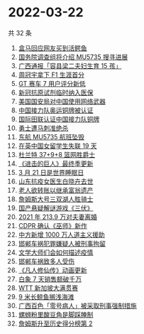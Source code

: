 # 2022-03-22

共 32 条

<!-- BEGIN ZHIHUSEARCH -->
<!-- 最后更新时间 Tue Mar 22 2022 19:08:30 GMT+0800 (China Standard Time) -->
1. [盒马回应网友买到活鳄鱼](https://www.zhihu.com/search?q=盒马活鳄鱼)
1. [国务院调查组将介绍 MU5735 搜寻进展](https://www.zhihu.com/search?q=MU5735)
1. [广西通报「容县梁二夫妇生育 15 孩」](https://www.zhihu.com/search?q=容县梁二夫妇)
1. [周冠宇拿下 F1 生涯首分](https://www.zhihu.com/search?q=周冠宇)
1. [GT 赛车 7 用户评分新低](https://www.zhihu.com/search?q=GT赛车7)
1. [新冠抗原试剂临时纳入医保](https://www.zhihu.com/search?q=新冠抗原试剂)
1. [美国国安局对中国使用网络武器](https://www.zhihu.com/search?q=美国国安局)
1. [中国接力队奥运铜牌被认证](https://www.zhihu.com/search?q=中国接力队)
1. [国际田联认证中国接力队铜牌](https://www.zhihu.com/search?q=中国接力队铜牌)
1. [勇士遭马刺准绝杀](https://www.zhihu.com/search?q=勇士)
1. [东航 MU5735 航班坠毁](https://www.zhihu.com/search?q=MU5735)
1. [在英中国女留学生失联 19 天](https://www.zhihu.com/search?q=在英中国女学生)
1. [杜兰特 37+9+8 篮网胜爵士](https://www.zhihu.com/search?q=篮网)
1. [《进击的巨人》最终季更新](https://www.zhihu.com/search?q=进击的巨人)
1. [3 月 21 日是世界睡眠日](https://www.zhihu.com/search?q=世界睡眠日)
1. [山东抗疫女医生白晓卉去世](https://www.zhihu.com/search?q=白晓卉)
1. [老人欲转账以继承富翁遗产](https://www.zhihu.com/search?q=老人被骗)
1. [詹姆斯大号三双湖人胜骑士](https://www.zhihu.com/search?q=湖人)
1. [国产悬疑解谜游戏《三伏》](https://www.zhihu.com/search?q=三伏)
1. [2021 年 213.9 万对夫妻离婚](https://www.zhihu.com/search?q=2021年夫妻离婚)
1. [CDPR 确认《巫师》新作](https://www.zhihu.com/search?q=巫师3)
1. [中方新增 1000 万人道主义援助](https://www.zhihu.com/search?q=人道主义援助)
1. [邯郸车祸犯罪嫌疑人被刑事拘留](https://www.zhihu.com/search?q=邯郸车祸)
1. [文学大师们会如何描述疫情](https://www.zhihu.com/search?q=疫情文学)
1. [邯郸车祸致多人受伤](https://www.zhihu.com/search?q=邯郸车祸)
1. [《凡人修仙传》动画更新](https://www.zhihu.com/search?q=凡人修仙传)
1. [白象 7 天销售额破千万](https://www.zhihu.com/search?q=白象销售额)
1. [WTT 新加坡大满贯赛](https://www.zhihu.com/search?q=WTT)
1. [9 米长鲸鱼搁浅海滩](https://www.zhihu.com/search?q=大连鲸鱼搁浅)
1. [广西百色「零号病人」被采取刑事强制措施](https://www.zhihu.com/search?q=百色零号病人)
1. [螺蛳粉里酸豆角是脚踩腌制](https://www.zhihu.com/search?q=酸豆角)
1. [詹姆斯升至历史得分榜第 2](https://www.zhihu.com/search?q=詹姆斯总得分)
<!-- END ZHIHUSEARCH -->
